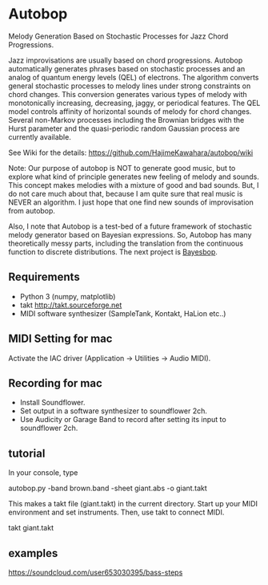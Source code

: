 # Autobop 

Melody Generation Based on Stochastic Processes for Jazz Chord Progressions.

Jazz improvisations are usually based on chord progressions. Autobop automatically generates phrases based on stochastic processes and an analog of quantum energy levels (QEL) of electrons. The algorithm converts general stochastic processes to melody lines under strong constraints on chord changes. This conversion generates various types of melody with monotonically increasing, decreasing, jaggy, or periodical features. The QEL model controls affinity of horizontal sounds of melody for chord changes. Several non-Markov processes including the Brownian bridges with the Hurst parameter and the quasi-periodic random Gaussian process are currently available.

See Wiki for the details: https://github.com/HajimeKawahara/autobop/wiki

Note: Our purpose of autobop is NOT to generate good music, but to explore what kind of principle generates new feeling of melody and sounds. This concept makes melodies with a mixture of good and bad sounds. But, I do not care much about that, because I am quite sure that real music is NEVER an algorithm. I just hope that one find new sounds of improvisation from autobop.

Also, I note that Autobop is a test-bed of a future framework of stochastic melody generator based on Bayesian expressions. So, Autobop has many theoretically messy parts, including the translation from the continuous function to discrete distributions. The next project is [Bayesbop](https://github.com/HajimeKawahara/bayesbop). 

## Requirements

- Python 3 (numpy, matplotlib)
- takt http://takt.sourceforge.net
- MIDI software synthesizer (SampleTank, Kontakt, HaLion etc..)

## MIDI Setting for mac

Activate the IAC driver (Application -> Utilities -> Audio MIDI).


## Recording for mac

- Install Soundflower.
- Set output in a software synthesizer to soundflower 2ch.
- Use Audicity or Garage Band to record after setting its input to soundflower 2ch.

## tutorial

In your console, type

autobop.py -band brown.band -sheet giant.abs -o giant.takt

This makes a takt file (giant.takt) in the current directory. Start up your MIDI environment and set instruments. Then, use takt to connect MIDI.

takt giant.takt

## examples

https://soundcloud.com/user653030395/bass-steps
